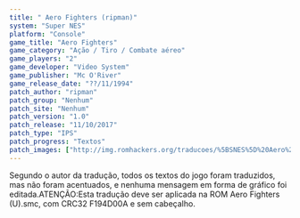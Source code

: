 ```yaml
---
title: " Aero Fighters (ripman)"
system: "Super NES"
platform: "Console"
game_title: "Aero Fighters"
game_category: "Ação / Tiro / Combate aéreo"
game_players: "2"
game_developer: "Video System"
game_publisher: "Mc O'River"
game_release_date: "??/11/1994"
patch_author: "ripman"
patch_group: "Nenhum"
patch_site: "Nenhum"
patch_version: "1.0"
patch_release: "11/10/2017"
patch_type: "IPS"
patch_progress: "Textos"
patch_images: ["http://img.romhackers.org/traducoes/%5BSNES%5D%20Aero%20Fighters%20-%20ripman%20-%201.png","http://img.romhackers.org/traducoes/%5BSNES%5D%20Aero%20Fighters%20-%20ripman%20-%202.png","http://img.romhackers.org/traducoes/%5BSNES%5D%20Aero%20Fighters%20-%20ripman%20-%203.png"]
---
```

Segundo o autor da tradução, todos os textos do jogo foram traduzidos, mas não foram acentuados, e nenhuma mensagem em forma de gráfico foi editada.ATENÇÃO:Esta tradução deve ser aplicada na ROM Aero Fighters (U).smc, com CRC32 F194D00A e sem cabeçalho.